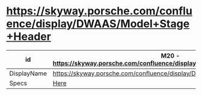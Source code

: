 # https://skyway.porsche.com/confluence/display/DWAAS/Model+Stage+Header

| id          | M20 - https://skyway.porsche.com/confluence/display/DWAAS/Model+Stage+Header   |     |     |     |
| ----------- | ------------------------------------------------------------------------------ | --- | --- | --- |
| DisplayName | https://skyway.porsche.com/confluence/display/DWAAS/Model+Stage+Header         |     |     |     |
| Specs       | [Here](https://skyway.porsche.com/confluence/display/DWAAS/Model+Stage+Header) |     |     |     |
